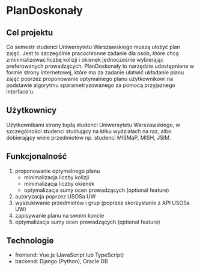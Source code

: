 # PlanDoskonały

## Cel projektu
Co semestr studenci Uniwersytetu Warszawskiego muszą ułożyć plan zajęć. Jest to szczególnie pracochłonne zadanie dla osób, które chcą zminimalizować liczbę kolizji i okienek jednocześnie wybierając preferowanych prowadzących. PlanDoskonały to narzędzie udostępniane w formie strony internetowej, które ma za zadanie ułatwić układanie planu zajęć poprzez proponowanie optymalnego planu użytkownikowi na podstawie algorytmu sparametryzowanego za pomocą przyjaznego interface'u.

## Użytkownicy
Użytkownikami strony będą studenci Uniwersytetu Warszawskiego, w szczególności studenci studiujący na kilku wydziałach na raz, albo dobierający wiele przedmiotów np. studenci MISMaP, MISH, JSIM.

## Funkcjonalność
1. proponowanie optymalnego planu
    - minimalizacja liczby kolizji
    - minimalizacja liczby okienek
    - optymalizacja sumy ocen prowadzących (optional feature)
2. autoryzacja poprzez USOSa UW
3. wyszukiwanie przedmiotów i grup (poprzez skorzystanie z API USOSa UW)
4. zapisywanie planu na swoim koncie
5. optymalizacja sumy ocen prowadzących (optional feature)

## Technologie
- frontend: Vue.js (JavaScript lub TypeScript)
- backend: Django (Python), Oracle DB

